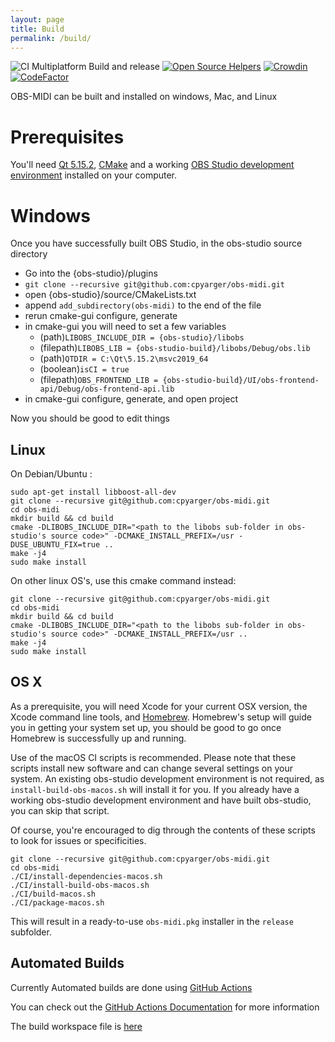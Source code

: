 ```yaml
---
layout: page
title: Build
permalink: /build/
---
```

![CI Multiplatform Build and release](https://github.com/cpyarger/obs-midi/workflows/CI%20Multiplatform%20Build%20and%20release/badge.svg?branch=master)
[![Open Source Helpers](https://www.codetriage.com/cpyarger/obs-midi/badges/users.svg)](https://www.codetriage.com/cpyarger/obs-midi)
[![Crowdin](https://badges.crowdin.net/obs-midi/localized.svg)](https://crowdin.com/project/obs-midi)
[![CodeFactor](https://www.codefactor.io/repository/github/cpyarger/obs-midi/badge/master)](https://www.codefactor.io/repository/github/cpyarger/obs-midi/overview/master)

OBS-MIDI can be built and installed on windows, Mac, and Linux

# Prerequisites

You'll need [Qt 5.15.2](https://download.qt.io/official_releases/qt/5.15/),
[CMake](https://cmake.org/download/) and a working [OBS Studio development environment](https://obsproject.com/wiki/install-instructions) installed on your
computer.

# Windows

Once you have successfully built OBS Studio, in the obs-studio source directory

- Go into the {obs-studio}/plugins
- `git clone --recursive git@github.com:cpyarger/obs-midi.git`
- open {obs-studio}/source/CMakeLists.txt
- append `add_subdirectory(obs-midi)` to the end of the file
- rerun cmake-gui configure, generate 
- in cmake-gui you will need to set a few variables
  - (path)`LIBOBS_INCLUDE_DIR = {obs-studio}/libobs`
  - (filepath)`LIBOBS_LIB = {obs-studio-build}/libobs/Debug/obs.lib`
  - (path)`QTDIR = C:\Qt\5.15.2\msvc2019_64`
  - (boolean)`isCI = true`
  - (filepath)`OBS_FRONTEND_LIB = {obs-studio-build}/UI/obs-frontend-api/Debug/obs-frontend-api.lib`
 - in cmake-gui configure, generate, and open project

Now you should be good to edit things

## Linux

On Debian/Ubuntu :

```shell
sudo apt-get install libboost-all-dev
git clone --recursive git@github.com:cpyarger/obs-midi.git
cd obs-midi
mkdir build && cd build
cmake -DLIBOBS_INCLUDE_DIR="<path to the libobs sub-folder in obs-studio's source code>" -DCMAKE_INSTALL_PREFIX=/usr -DUSE_UBUNTU_FIX=true ..
make -j4
sudo make install
```

On other linux OS's, use this cmake command instead:

```shell
git clone --recursive git@github.com:cpyarger/obs-midi.git
cd obs-midi
mkdir build && cd build
cmake -DLIBOBS_INCLUDE_DIR="<path to the libobs sub-folder in obs-studio's source code>" -DCMAKE_INSTALL_PREFIX=/usr ..
make -j4
sudo make install
```

## OS X

As a prerequisite, you will need Xcode for your current OSX version, the Xcode command line tools, and [Homebrew](https://brew.sh/).
Homebrew's setup will guide you in getting your system set up, you should be good to go once Homebrew is successfully up and running.

Use of the macOS CI scripts is recommended. Please note that these
scripts install new software and can change several settings on your system. An
existing obs-studio development environment is not required, as
`install-build-obs-macos.sh` will install it for you. If you already have a
working obs-studio development environment and have built obs-studio, you can
skip that script.

Of course, you're encouraged to dig through the contents of these scripts to
look for issues or specificities.

```shell
git clone --recursive git@github.com:cpyarger/obs-midi.git
cd obs-midi
./CI/install-dependencies-macos.sh
./CI/install-build-obs-macos.sh
./CI/build-macos.sh
./CI/package-macos.sh
```

This will result in a ready-to-use `obs-midi.pkg` installer in the `release` subfolder.

## Automated Builds

Currently Automated builds are done using [GitHub Actions](https://github.com/features/actions)

You can check out the [GitHub Actions Documentation](https://docs.github.com/en/actions) for more information

The build workspace file is [here](https://github.com/cpyarger/obs-midi/blob/master/.github/workflows/CI%20Build%20and%20release.yml)